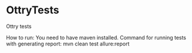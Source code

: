 # OttryTests
Ottry tests

How to run:
You need to have maven installed.
Command for running tests with generating report:
mvn clean test allure:report
